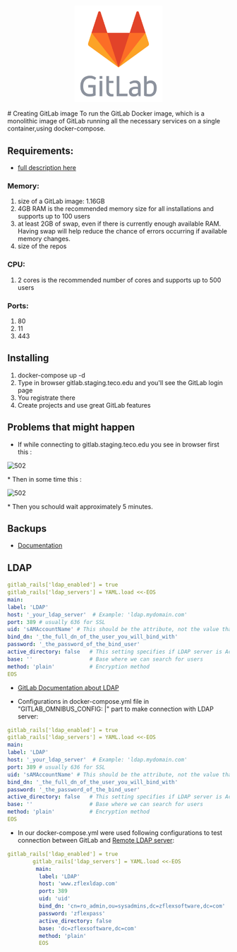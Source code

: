 <p align="center">
  <img title="502" heigh="200" width="200" src='https://raw.githubusercontent.com/kristkat/custom-templates-portainer/master/stacked_wm_no_bg.png' />
</p>
# Creating GitLab image
To run the GitLab Docker image, which is a monolithic image of GitLab running all the necessary services on a single container,using docker-compose.

## Requirements:
* [full description here](https://docs.gitlab.com/ce/install/requirements.html)

### Memory: 
1. size of a GitLab image: 1.16GB
2. 4GB RAM is the recommended memory size for all installations and supports up to 100 users
3. at least 2GB of swap, even if there is currently enough available RAM. Having swap will help reduce the chance of errors occurring if available 
memory changes.
4. size of the repos

### CPU: 
1. 2 cores is the recommended number of cores and supports up to 500 users

### Ports:
1. 80
2. 11
3. 443

## Installing
1. docker-compose up -d 
2. Type in browser gitlab.staging.teco.edu and you'll see the GitLab login page
3. You registrate there
4. Create projects and use great GitLab features

## Problems that might happen

* If while connecting to gitlab.staging.teco.edu you see in browser first this :  
 <p align="left">
  <img title="502" heigh="600" width="600" src='https://raw.githubusercontent.com/kristkat/pictures/master/502_1.png' />
</p> 
* Then in some time this :
<p align="left">
  <img title="502" heigh="600" width="600" src='https://raw.githubusercontent.com/kristkat/pictures/master/502_2.png' />
</p>
* Then you schould wait approximately 5 minutes.

## Backups

* [Documentation](https://docs.gitlab.com/omnibus/settings/backups.html)

## LDAP 

```yaml
gitlab_rails['ldap_enabled'] = true
gitlab_rails['ldap_servers'] = YAML.load <<-EOS 
main:
label: 'LDAP' 
host: '_your_ldap_server'  # Example: 'ldap.mydomain.com'
port: 389 # usually 636 for SSL
uid: 'sAMAccountName' # This should be the attribute, not the value that maps to uid.
bind_dn: '_the_full_dn_of_the_user_you_will_bind_with'
password: '_the_password_of_the_bind_user'
active_directory: false   # This setting specifies if LDAP server is Active Directory LDAP server.
base: ''                  # Base where we can search for users
method: 'plain'           # Encryption method
EOS
```

* [GitLab Documentation about LDAP](https://docs.gitlab.com/ce/administration/auth/ldap.html)

* Configurations in docker-compose.yml file in "GITLAB_OMNIBUS_CONFIG: |" part to make connection with LDAP server:

```yaml
gitlab_rails['ldap_enabled'] = true
gitlab_rails['ldap_servers'] = YAML.load <<-EOS 
main:
label: 'LDAP' 
host: '_your_ldap_server'  # Example: 'ldap.mydomain.com'
port: 389 # usually 636 for SSL
uid: 'sAMAccountName' # This should be the attribute, not the value that maps to uid.
bind_dn: '_the_full_dn_of_the_user_you_will_bind_with'
password: '_the_password_of_the_bind_user'
active_directory: false   # This setting specifies if LDAP server is Active Directory LDAP server.
base: ''                  # Base where we can search for users
method: 'plain'           # Encryption method
EOS
```
* In our docker-compose.yml were used following configurations to test connection between GitLab and 
[Remote LDAP server](http://www.zflexsoftware.com/index.php/pages/free-online-ldap):

```yaml
gitlab_rails['ldap_enabled'] = true
        gitlab_rails['ldap_servers'] = YAML.load <<-EOS
         main:
          label: 'LDAP'
          host: 'www.zflexldap.com'
          port: 389
          uid: 'uid'     
          bind_dn: 'cn=ro_admin,ou=sysadmins,dc=zflexsoftware,dc=com'
          password: 'zflexpass'
          active_directory: false
          base: 'dc=zflexsoftware,dc=com'
          method: 'plain' 
          EOS
```




	 